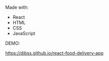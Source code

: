 Made with:
- React
- HTML
- CSS
- JavaScript

DEMO:

https://dibss.github.io/react-food-delivery-app